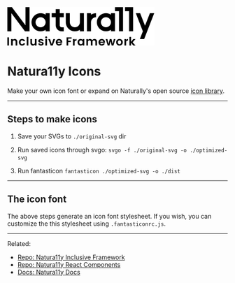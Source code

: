 <img src="./naturally-logo.svg" alt="Logo for Natura11y Inclusive Framework" />

# Natura11y Icons

Make your own icon font or expand on Naturally's open source [icon library](https://www.example.com).

---

## Steps to make icons

1. Save your SVGs to `./original-svg` dir

2. Run saved icons through svgo: `svgo -f ./original-svg -o ./optimized-svg`

3. Run fantasticon `fantasticon ./optimized-svg -o ./dist`

---

## The icon font

The above steps generate an icon font stylesheet. If you wish, you can customize the this stylesheet using `.fantasticonrc.js`.

---

Related:

- [Repo: Natura11y Inclusive Framework](https://github.com/cavidano/natura11y)
- [Repo: Natura11y React Components](https://github.com/cavidano/natura11y-react)
- [Docs: Natura11y Docs](https://gonatura11y.com)